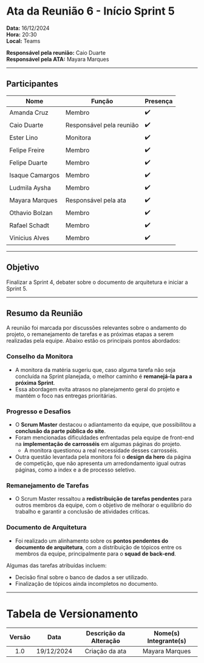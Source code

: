 # Ata da Reunião 6 - Início Sprint 5

**Data:** 16/12/2024  
**Hora:** 20:30  
**Local:** Teams  

**Responsável pela reunião:** Caio Duarte  
**Responsável pela ATA:** Mayara Marques 

---

## Participantes  

| Nome            | Função               | Presença |
|-----------------|----------------------|----------|
| Amanda Cruz     | Membro               | ✔️       |
| Caio Duarte     | Responsável pela reunião | ✔️ |
| Ester Lino      | Monitora             | ✔️       |
| Felipe Freire   | Membro               | ✔️       |
| Felipe Duarte   | Membro               | ✔️       |
| Isaque Camargos | Membro               | ✔️       |
| Ludmila Aysha   | Membro               | ✔️       |
| Mayara Marques  | Responsável pela ata | ✔️       |
| Othavio Bolzan  | Membro               | ✔️       |
| Rafael Schadt   | Membro               | ✔️       |
| Vinicius Alves  | Membro               | ✔️       |

---

## Objetivo  
Finalizar a Sprint 4, debater sobre o documento de arquitetura e iniciar a Sprint 5.

---

## Resumo da Reunião  
A reunião foi marcada por discussões relevantes sobre o andamento do projeto, o remanejamento de tarefas e as próximas etapas a serem realizadas pela equipe. Abaixo estão os principais pontos abordados:


### **Conselho da Monitora**
- A monitora da matéria sugeriu que, caso alguma tarefa não seja concluída na Sprint planejada, o melhor caminho é **remanejá-la para a próxima Sprint**.
- Essa abordagem evita atrasos no planejamento geral do projeto e mantém o foco nas entregas prioritárias.


### **Progresso e Desafios**
- O **Scrum Master** destacou o adiantamento da equipe, que possibilitou a **conclusão da parte pública do site**.
- Foram mencionadas dificuldades enfrentadas pela equipe de front-end na **implementação de carrosséis** em algumas páginas do projeto. 
  - A monitora questionou a real necessidade desses carrosséis.
- Outra questão levantada pela monitora foi o **design da hero** da página de competição, que não apresenta um arredondamento igual outras páginas, como a index e a de processo seletivo.


### **Remanejamento de Tarefas**
- O Scrum Master ressaltou a **redistribuição de tarefas pendentes** para outros membros da equipe, com o objetivo de melhorar o equilíbrio do trabalho e garantir a conclusão de atividades críticas.


### **Documento de Arquitetura**
- Foi realizado um alinhamento sobre os **pontos pendentes do documento de arquitetura**, com a distribuição de tópicos entre os membros da equipe, principalmente para o **squad de back-end**.  

Algumas das tarefas atribuídas incluem:

- Decisão final sobre o banco de dados a ser utilizado.
- Finalização de tópicos ainda incompletos no documento.

---
# Tabela de Versionamento 

| Versão | Data | Descrição da Alteração | Nome(s) Integrante(s) |
| :----: | :--: | :--------------------: | :-------------------: |
| 1.0 | 19/12/2024 | Criação da ata | Mayara Marques |
